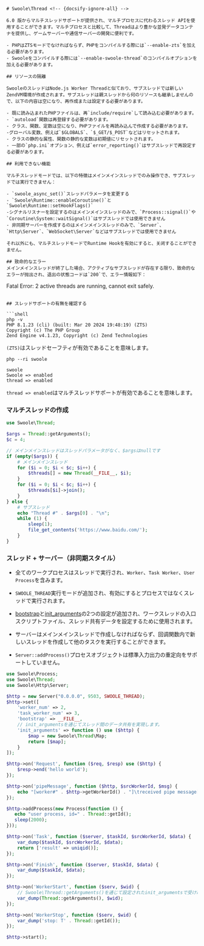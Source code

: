 ```
# Swoole\Thread <!-- {docsify-ignore-all} -->

6.0 版からマルチスレッドサポートが提供され、マルチプロセスに代わるスレッド APIを使用することができます。マルチプロセスと比較して、Threadはより豊かな並発データコンテナを提供し、ゲームサーバーや通信サーバーの開発に便利です。

- PHPはZTSモードでなければならず、PHPをコンパイルする際には`--enable-zts`を加える必要があります。
- Swooleをコンパイルする際には`--enable-swoole-thread`のコンパイルオプションを加える必要があります。

## リソースの隔離

SwooleのスレッドはNode.js Worker Threadと似ており、サブスレッドでは新しいZendVM環境が作成されます。サブスレッドは親スレッドから何のリソースも継承しませんので、以下の内容は空になり、再作成または設定する必要があります。

- 既に読み込まれたPHPファイルは、再`include/require`して読み込む必要があります。
- `autoload`関数は再登録する必要があります。
- クラス、関数、定数は空になり、PHPファイルを再読み込んで作成する必要があります。
-グローバル変数、例えば`$GLOBALS`、`$_GET/$_POST`などはリセットされます。
- クラスの静的な属性、関数の静的な変数は初期値にリセットされます。
- 一部の`php.ini`オプション、例えば`error_reporting()`はサブスレッドで再設定する必要があります。

## 利用できない機能

マルチスレッドモードでは、以下の特徴はメインメインスレッドでのみ操作でき、サブスレッドでは実行できません：

- `swoole_async_set()`スレッドパラメータを変更する
- `Swoole\Runtime::enableCoroutine()`と`Swoole\Runtime::setHookFlags()`
-シグナルリスナーを設定するのはメインメインスレッドのみで、`Process::signal()`や`Coroutine\System::waitSignal()`はサブスレッドでは使用できません
- 非同期サーバーを作成するのはメインメインスレッドのみで、`Server`、`Http\Server`、`WebSocket\Server`などはサブスレッドでは使用できません

それ以外にも、マルチスレッドモードでRuntime Hookを有効にすると、关闭することができません。

## 致命的なエラー
メインメインスレッドが終了した場合、アクティブなサブスレッドが存在する限り、致命的なエラーが抛出され、退出の状態コードは`200`で、エラー情報如下：
```
Fatal Error: 2 active threads are running, cannot exit safely.
```

## スレッドサポートの有無を確認する

```shell
php -v
PHP 8.1.23 (cli) (built: Mar 20 2024 19:48:19) (ZTS)
Copyright (c) The PHP Group
Zend Engine v4.1.23, Copyright (c) Zend Technologies
```

`(ZTS)`はスレッドセーフティが有効であることを意味します。

```shell
php --ri swoole

swoole
Swoole => enabled
thread => enabled
```

`thread => enabled`はマルチスレッドサポートが有効であることを意味します。

### マルチスレッドの作成
```php
use Swoole\Thread;

$args = Thread::getArguments();
$c = 4;

// メインメインスレッドはスレッドパラメータがなく、$argsはnullです
if (empty($args)) {
    # メインメインスレッド
    for ($i = 0; $i < $c; $i++) {
        $threads[] = new Thread(__FILE__, $i);
    }
    for ($i = 0; $i < $c; $i++) {
        $threads[$i]->join();
    }
} else {
    # サブスレッド
    echo "Thread #" . $args[0] . "\n";
    while (1) {
        sleep(1);
        file_get_contents('https://www.baidu.com/');
    }
}
```

### スレッド + サーバー（非同期スタイル）

- 全てのワークプロセスはスレッドで実行され、`Worker`、`Task Worker`、`User Process`を含みます。

- `SWOOLE_THREAD`実行モードが追加され、有効にするとプロセスではなくスレッドで実行されます。

- [bootstrap](/server/setting?id=bootstrap)と[init_arguments](/server/setting?id=init_arguments)の2つの設定が追加され、ワークスレッドの入口スクリプトファイル、スレッド共有データを設定するために使用されます。
- サーバーはメインメインスレッドで作成しなければならず、回调関数内で新しいスレッドを作成して他のタスクを実行することができます。
- `Server::addProcess()`プロセスオブジェクトは標準入力出力の重定向をサポートしていません。

```php
use Swoole\Process;
use Swoole\Thread;
use Swoole\Http\Server;

$http = new Server("0.0.0.0", 9503, SWOOLE_THREAD);
$http->set([
    'worker_num' => 2,
    'task_worker_num' => 3,
    'bootstrap' => __FILE__,
    // init_argumentsを通じてスレッド間のデータ共有を実現します。
    'init_arguments' => function () use ($http) {
        $map = new Swoole\Thread\Map;
        return [$map];
    }
]);

$http->on('Request', function ($req, $resp) use ($http) {
    $resp->end('hello world');
});

$http->on('pipeMessage', function ($http, $srcWorkerId, $msg) {
    echo "[worker#" . $http->getWorkerId() . "]\treceived pipe message[$msg] from " . $srcWorkerId . "\n";
});

$http->addProcess(new Process(function () {
   echo "user process, id=" . Thread::getId();
   sleep(2000);
}));

$http->on('Task', function ($server, $taskId, $srcWorkerId, $data) {
    var_dump($taskId, $srcWorkerId, $data);
    return ['result' => uniqid()];
});

$http->on('Finish', function ($server, $taskId, $data) {
    var_dump($taskId, $data);
});

$http->on('WorkerStart', function ($serv, $wid) {
    // Swoole\Thread::getArguments()を通じて設定されたinit_argumentsで受け取れる共有データ
    var_dump(Thread::getArguments(), $wid);
});

$http->on('WorkerStop', function ($serv, $wid) {
    var_dump('stop: T' . Thread::getId());
});

$http->start();
```
